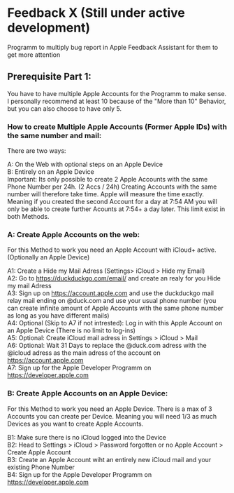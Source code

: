 # Feedback X (Still under active development)
Programm to multiply bug report in Apple Feedback Assistant for them to get more attention

## Prerequisite Part 1:  
You have to have multiple Apple Accounts for the Programm to make sense. I personally recommend at least 10 because of the "More than 10" Behavior, but you can also choose to have only 5. 

### How to create Multiple Apple Accounts (Former Apple IDs) with the same number and mail:

There are two ways: 

A: On the Web with optional steps on an Apple Device  
B: Entirely on an Apple Device    
Important: Its only possible to create 2 Apple Accounts with the same Phone Number per 24h. (2 Accs / 24h) Creating Accounts with the same number will therefore take time. Apple will measure the time exactly. Meaning if you created the second Account for a day at 7:54 AM you will only be able to create further Acounts at 7:54+ a day later. This limit exist in both Methods.

### A: Create Apple Accounts on the web:

For this Method to work you need an Apple Account with iCloud+ active. (Optionally an Apple Device)

A1: Create a Hide my Mail Adress (Settings> iCloud > Hide my Email)  
A2: Go to https://duckduckgo.com/email/ and create an realy for you Hide my mail Adress   
A3: Sign up on https://account.apple.com and use the duckduckgo mail relay mail ending on @duck.com and use your usual phone number (you can create infinite amount of Apple Accounts with the same phone number as long as you have different mails)  
A4: Optional (Skip to A7 if not intrested): Log in with this Apple Account on an Apple Device (There is no limit to log-ins)   
A5: Optional: Create iCloud mail adress in Settings > iCloud > Mail  
A6: Optional: Wait 31 Days to replace the @duck.com adress with the @icloud adress as the main adress of the account on https://account.apple.com <br>
A7: Sign up for the Apple Developer Programm on https://developer.apple.com  

### B: Create Apple Accounts on an Apple Device:

For this Method to work you need an Apple Device. There is a max of 3 Accounts you can create per Device. Meaning you will need 1/3 as much Devices as you want to create Apple Accounts.

B1: Make sure there is no iCloud logged into the Device  
B2: Head to Settings > iCloud > Password forgotten or no Apple Account > Create Apple Account  
B3: Create an Apple Account wiht an entirely new iCloud mail and your existing Phone Number  
B4: Sign up for the Apple Developer Programm on https://developer.apple.com    



